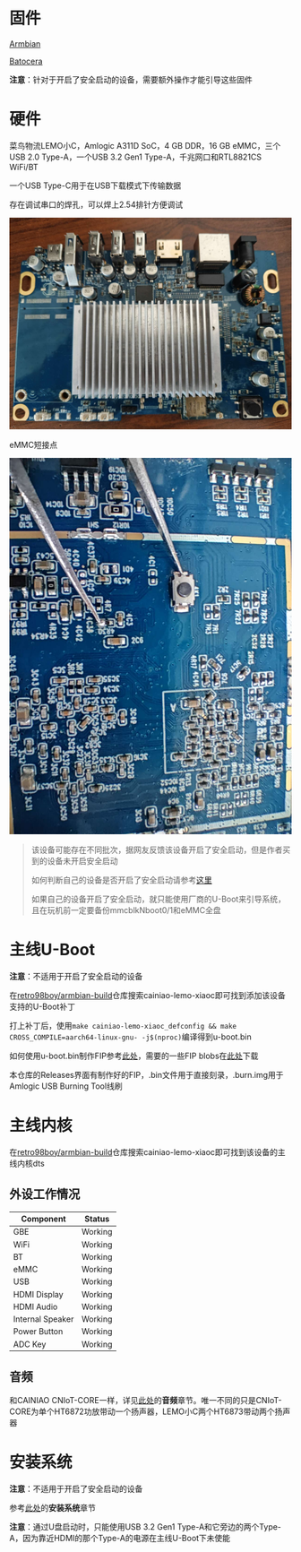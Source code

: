 # 固件

[Armbian](https://github.com/retro98boy/armbian-build)

[Batocera](https://github.com/retro98boy/batocera.linux)

**注意**：针对于开启了安全启动的设备，需要额外操作才能引导这些固件

# 硬件

菜鸟物流LEMO小C，Amlogic A311D SoC，4 GB DDR，16 GB eMMC，三个USB 2.0 Type-A，一个USB 3.2 Gen1 Type-A，千兆网口和RTL8821CS WiFi/BT

一个USB Type-C用于在USB下载模式下传输数据

存在调试串口的焊孔，可以焊上2.54排针方便调试

![overview](pictures/overview.jpg)

eMMC短接点

![emmc-short](pictures/emmc-short.jpg)

> 该设备可能存在不同批次，据网友反馈该设备开启了安全启动，但是作者买到的设备未开启安全启动
>
> 如何判断自己的设备是否开启了安全启动请参考[这里](https://github.com/retro98boy/onethingcloud-oes-linux?tab=readme-ov-file#%E5%AE%89%E5%85%A8%E5%90%AF%E5%8A%A8)
>
> 如果自己的设备开启了安全启动，就只能使用厂商的U-Boot来引导系统，且在玩机前一定要备份mmcblkNboot0/1和eMMC全盘

# 主线U-Boot

**注意**：不适用于开启了安全启动的设备

在[retro98boy/armbian-build](https://github.com/retro98boy/armbian-build)仓库搜索cainiao-lemo-xiaoc即可找到添加该设备支持的U-Boot补丁

打上补丁后，使用`make cainiao-lemo-xiaoc_defconfig && make CROSS_COMPILE=aarch64-linux-gnu- -j$(nproc)`编译得到u-boot.bin

如何使用u-boot.bin制作FIP参考[此处](../cainiao-cniot-core/README.md)，需要的一些FIP blobs在[此处](https://github.com/retro98boy/amlogic-fip-blobs)下载

本仓库的Releases界面有制作好的FIP，.bin文件用于直接刻录，.burn.img用于Amlogic USB Burning Tool线刷

# 主线内核

在[retro98boy/armbian-build](https://github.com/retro98boy/armbian-build)仓库搜索cainiao-lemo-xiaoc即可找到该设备的主线内核dts

## 外设工作情况

| Component             | Status                     |
|-----------------------|----------------------------|
| GBE                   | Working                    |
| WiFi                  | Working                    |
| BT                    | Working                    |
| eMMC                  | Working                    |
| USB                   | Working                    |
| HDMI Display          | Working                    |
| HDMI Audio            | Working                    |
| Internal Speaker      | Working                    |
| Power Button          | Working                    |
| ADC Key               | Working                    |

## 音频

和CAINIAO CNIoT-CORE一样，详见[此处](../cainiao-cniot-core/README.md)的**音频**章节。唯一不同的只是CNIoT-CORE为单个HT6872功放带动一个扬声器，LEMO小C两个HT6873带动两个扬声器

# 安装系统

**注意**：不适用于开启了安全启动的设备

参考[此处](../cainiao-cniot-core/README.md)的**安装系统**章节

**注意**：通过U盘启动时，只能使用USB 3.2 Gen1 Type-A和它旁边的两个Type-A，因为靠近HDMI的那个Type-A的电源在主线U-Boot下未使能
